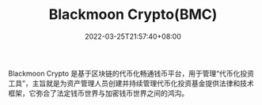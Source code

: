 ﻿---
weight: 
title: "Blackmoon Crypto(BMC)"
description: "Blackmoon Crypto 是基于区块链的代币化畅通钱币平台，用于管理“代币化投资工具”，主旨就是为资产管理人员创建并持续管理代币化投资基金提供法律和技术框架，它弥合了法定钱币世界..."
date: 2022-03-25T21:57:40+08:00
lastmod: 2022-03-25T16:45:40+08:00
draft: false
authors: ["Metabd"]
featuredImage: "blackmoon-cryptobmc.webp"
link: ""
tags: ["数字代币","Blackmoon Crypto(BMC)"]
categories: ["navigation"]
navigation: ["数字代币"]
lightgallery: true
toc: true
pinned: false
recommend: false
recommend1: false
---
Blackmoon Crypto 是基于区块链的代币化畅通钱币平台，用于管理“代币化投资工具”，主旨就是为资产管理人员创建并持续管理代币化投资基金提供法律和技术框架，它弥合了法定钱币世界与加密钱币世界之间的鸿沟。
